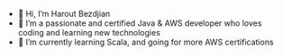 - 👋  Hi, I’m Harout Bezdjian
- 👀  I’m a passionate and certified Java & AWS developer who loves coding and learning new technologies 
- 🌱  I’m currently learning Scala, and going for more AWS certifications
